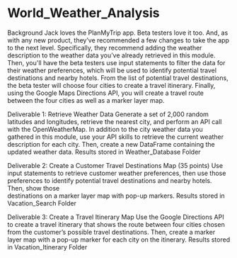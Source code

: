 # World_Weather_Analysis

Background
Jack loves the PlanMyTrip app. Beta testers love it too. And, as with any new product, they’ve recommended a few changes to take the app to the next level. Specifically, they recommend adding the weather description to the weather data you’ve already retrieved in this module. Then, you'll have the beta testers use input statements to filter the data for their weather preferences, which will be used to identify potential travel destinations and nearby hotels. From the list of potential travel destinations, the beta tester will choose four cities to create a travel itinerary. Finally, using the Google Maps Directions API, you will create a travel route between the four cities as well as a marker layer map.

Deliverable 1: Retrieve Weather Data
  Generate a set of 2,000 random latitudes and longitudes, retrieve the nearest city, and perform an API call with the OpenWeatherMap. In addition to the city weather data you   
  gathered in this module, use your API skills to retrieve the current weather description for each city. Then, create a new DataFrame containing the updated weather data.
  Results stored in Weather_Database Folder

Deliverable 2: Create a Customer Travel Destinations Map (35 points)
  Use input statements to retrieve customer weather preferences, then use those preferences to identify potential travel destinations and nearby hotels. Then, show those   
  destinations on a marker layer map with pop-up markers.
  Results stored in Vacation_Search Folder
  
Deliverable 3: Create a Travel Itinerary Map
  Use the Google Directions API to create a travel itinerary that shows the route between four cities chosen from the customer’s possible travel destinations. Then, create a 
  marker layer map with a pop-up marker for each city on the itinerary.
  Results stored in Vacation_Itinerary Folder

